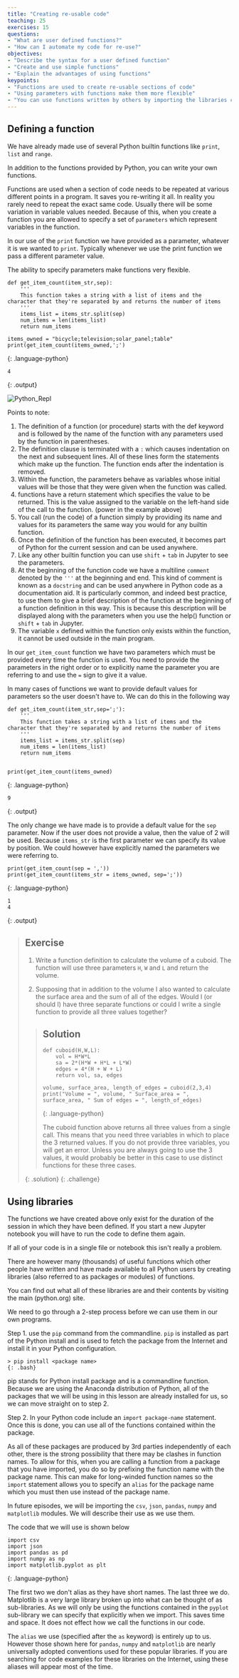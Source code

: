 ```yaml
---
title: "Creating re-usable code"
teaching: 25
exercises: 15
questions:
- "What are user defined functions?"
- "How can I automate my code for re-use?"
objectives:
- "Describe the syntax for a user defined function"
- "Create and use simple functions"
- "Explain the advantages of using functions"
keypoints:
- "Functions are used to create re-usable sections of code"
- "Using parameters with functions make them more flexible"
- "You can use functions written by others by importing the libraries containing them into your code"
---
```


## Defining a function

We have already made use of several Python builtin functions like `print`, `list` and `range`.

In addition to the functions provided by Python, you can write your own functions.

Functions are used when a section of code needs to be repeated at various different points in a program. It saves you re-writing it all. In reality you rarely need to repeat the exact same code. Usually there will be some variation in variable values needed. Because of this, when you create a function you are allowed to specify a set of `parameters` which represent variables in the function.

In our use of the `print` function we have provided as a parameter, whatever it is we wanted to `print`. Typically whenever we use the print function we pass a different parameter value.

The ability to specify parameters make functions very flexible.

~~~
def get_item_count(item_str,sep):
    '''
    This function takes a string with a list of items and the character that they're separated by and returns the number of items
    '''
    items_list = items_str.split(sep)
    num_items = len(items_list)
    return num_items

items_owned = "bicycle;television;solar_panel;table"
print(get_item_count(items_owned,';')
~~~
{: .language-python}

~~~
4
~~~
{: .output}

![Python_Repl](../fig/functionAnatomy.png)

Points to note:

1.	The definition of a function (or procedure) starts with the def keyword and is followed by the name of the function with any parameters used by the function in parentheses.
2.	The definition clause is terminated with a `:` which causes indentation on the next and subsequent lines. All of these lines form the statements which make up the function. The function ends after the indentation is removed.
3.	Within the function, the parameters behave as variables whose initial values will be those that they were given when the function was called.
4.	functions have a return statement which specifies the value to be returned. This is the value assigned to the variable on the left-hand side of the call to the function. (power in the example above)
5.	You call (run the code) of a function simply by providing its name and values for its parameters the same way you would for any builtin function.
6.  Once the definition of the function has been executed, it becomes part of Python for the current session and can be used anywhere.
7. Like any other builtin function you can use `shift` + `tab` in Jupyter to see the parameters.
8. At the beginning of the function code we have a multiline  `comment` denoted by the `'''` at the beginning and end. This kind of comment is known as a `docstring` and can be used anywhere in Python code as a documentation aid. It is particularly common, and indeed best practice, to use them to give a brief description of the function at the beginning of a function definition in this way. This is because this description will be displayed along with the parameters when you use the help() function or `shift` + `tab` in Jupyter.
9. The variable `x` defined within the function only exists within the function, it cannot be used outside in the main program.


In our `get_item_count` function we have two parameters which must be provided every time the function is used. You need to  provide the parameters in the right order or to explicitly name the parameter you are referring to and use the `=` sign to give it a value.

In many cases of functions we want to provide default values for parameters so the user doesn't have to. We can do this in the following way

~~~
def get_item_count(item_str,sep=';'):
    '''
    This function takes a string with a list of items and the character that they're separated by and returns the number of items
    '''
    items_list = items_str.split(sep)
    num_items = len(items_list)
    return num_items


print(get_item_count(items_owned)
~~~
{: .language-python}

~~~
9
~~~
{: .output}

The only change we have made is to provide a default value for the `sep` parameter. Now if the user does not provide a value, then the value of 2 will be used. Because `items_str` is the first parameter we can specify its value by position. We could however have explicitly named the parameters we were referring to.

~~~
print(get_item_count(sep = ','))
print(get_item_count(items_str = items_owned, sep=';'))
~~~
{: .language-python}

~~~
1
4
~~~
{: .output}

> ## Exercise
>
> 1. Write a function definition to calculate the volume of a cuboid. The function will use three parameters `H`, `W` and `L` and return the volume.
>
> 2. Supposing that in addition to the volume I also wanted to calculate the surface area and the sum of all of the edges. Would I (or should I) have three separate functions or could I write a single function to provide all three values together?
>
> > ## Solution
> >
> > ~~~
> > def cuboid(H,W,L):
> >     vol = H*W*L
> >     sa = 2*(H*W + H*L + L*W)
> >     edges = 4*(H + W + L)
> >     return vol, sa, edges
> >
> > volume, surface_area, length_of_edges = cuboid(2,3,4)
> > print("Volume = ", volume, " Surface_area = ", surface_area, " Sum of edges = ", length_of_edges)
> > ~~~
> > {: .language-python}
> >
> > The cuboid function above returns all three values from a single call. This means that you need three variables in which to place the 3 returned values. If you do not provide three variables, you will get an error.
> > Unless you are always going to use the 3 values, it would probably be better in this case to use distinct functions for these three cases.
> >
> {: .solution}
{: .challenge}

## Using libraries

The functions we have created above only exist for the duration of the session in which they have been defined. If you start a new Jupyter notebook you will have to run the code to define them again.

If all of your code is in a single file or notebook this isn't really a problem.

There are however many (thousands) of useful functions which other people have written and have made available to all Python users by creating libraries (also referred to as packages or modules) of functions.

You can find out what all of these libraries are and their contents by visiting the main (python.org) site.

We need to go through a 2-step process before we can use them in our own programs.

Step 1.  use the `pip` command from the commandline. `pip` is installed as part of the Python install and is used to fetch the package from the Internet and install it in your Python configuration.

~~~
> pip install <package name>
{: .bash}
~~~

pip stands for Python install package and is a commandline function. Because we are using the Anaconda distribution of Python, all of the packages that we will be using in this lesson are already installed for us, so we can move straight on to step 2.

Step 2. In your Python code include an `import package-name` statement. Once this is done, you can use all of the functions contained within the package.

As all of these packages are produced by 3rd parties independently of each other, there is the strong possibility that there may be clashes in function names. To allow for this, when you are calling a function from a package that you have imported, you do so by prefixing the function name with the package name. This can make for long-winded function names so the `import` statement allows you to specify an `alias` for the package name which you must then use instead of the package name.

In future episodes, we will be importing the `csv`, `json`, `pandas`, `numpy` and `matplotlib` modules. We will describe their use as we use them.

The code that we will use is shown below

~~~
import csv
import json
import pandas as pd
import numpy as np
import matplotlib.pyplot as plt
~~~
{: .language-python}

The first two we don't alias as they have short names. The last three we do. Matplotlib is a very large library broken up into what can be thought of as sub-libraries. As we will only be using the functions contained in the `pyplot` sub-library we can specify that explicitly when we import. This saves time and space. It does not effect how we call the functions in our code.

The `alias` we use (specified after the `as` keyword) is entirely up to us. However those shown here for `pandas`, `numpy` and `matplotlib` are nearly universally adopted conventions used for these popular libraries. If you are searching for code examples for these libraries on the Internet, using these aliases will appear most of the time.
